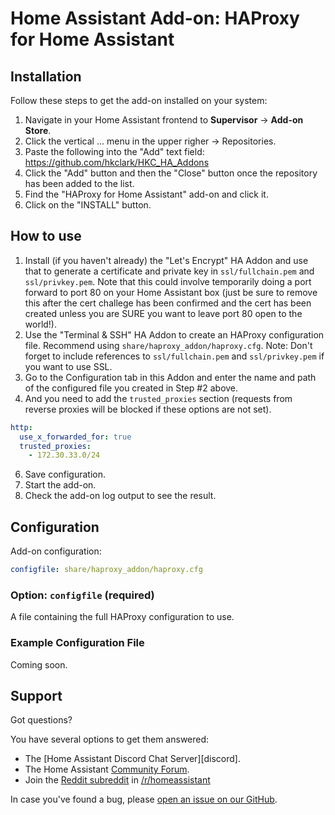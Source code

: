 # Home Assistant Add-on: HAProxy for Home Assistant

## Installation

Follow these steps to get the add-on installed on your system:

1. Navigate in your Home Assistant frontend to **Supervisor** -> **Add-on Store**.
2. Click the vertical ... menu in the upper righer -> Repositories.
3. Paste the following into the "Add" text field: https://github.com/hkclark/HKC_HA_Addons
4. Click the "Add" button and then the "Close" button once the repository has been added to the list.
2. Find the "HAProxy for Home Assistant" add-on and click it.
3. Click on the "INSTALL" button.

## How to use


1. Install (if you haven't already) the "Let's Encrypt" HA Addon and use that to
    generate a certificate and private key in `ssl/fullchain.pem` and `ssl/privkey.pem`.
    Note that this could involve temporarily doing a port forward to port 80 on your
    Home Assistant box (just be sure to remove this after the cert challege has been
    confirmed and the cert has been created unless you are SURE you want to leave
    port 80 open to the world!).
2. Use the "Terminal & SSH" HA Addon to create an HAProxy configuration file.
    Recommend using `share/haproxy_addon/haproxy.cfg`.
    Note: Don't forget to include references to `ssl/fullchain.pem` and
    `ssl/privkey.pem` if you want to use SSL.
3. Go to the Configuration tab in this Addon and enter the name and path of the
    configured file you created in Step #2 above.
4. And you need to add the `trusted_proxies` section (requests from reverse proxies will be blocked if these options are not set).

  ```yaml
  http:
    use_x_forwarded_for: true
    trusted_proxies:
      - 172.30.33.0/24
  ```

6. Save configuration.
7. Start the add-on.
8. Check the add-on log output to see the result.

## Configuration

Add-on configuration:

```yaml
configfile: share/haproxy_addon/haproxy.cfg
```

### Option: `configfile` (required)

A file containing the full HAProxy configuration to use.


### Example Configuration File

Coming soon.


## Support

Got questions?

You have several options to get them answered:

- The [Home Assistant Discord Chat Server][discord].
- The Home Assistant [Community Forum][forum].
- Join the [Reddit subreddit][reddit] in [/r/homeassistant][reddit]

In case you've found a bug, please [open an issue on our GitHub][issue].

[forum]: https://community.home-assistant.io
[hsts]: https://developer.mozilla.org/en-US/docs/Web/HTTP/Headers/Strict-Transport-Security
[issue]: https://github.com/home-assistant/hassio-addons/issues
[reddit]: https://reddit.com/r/homeassistant
[repository]: https://github.com/hassio-addons/repository
